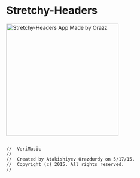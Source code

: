 # Stretchy-Headers

<img src="http://dotjpg.co/3SQUa.png" alt="Stretchy-Headers App Made by Orazz" width="300"/>
<br>

<pre>
<code>
//  VeriMusic
//
//  Created by Atakishiyev Orazdurdy on 5/17/15.
//  Copyright (c) 2015. All rights reserved.
//
</code>
</pre>
